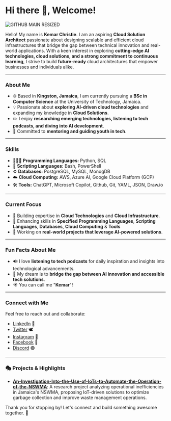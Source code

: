 # Hi there 👋, Welcome!

![GITHUB MAIN   RESIZED](https://github.com/user-attachments/assets/0f38f345-4d79-4ec9-b2a8-a558d24a4538)

Hello! My name is **Kemar Christie**. I am an aspiring **Cloud Solution Architect** passionate about designing scalable and efficient cloud infrastructures that bridge the gap between technical innovation and real-world applications. With a keen interest in exploring **cutting-edge AI technologies, cloud solutions, and a strong commitment to continuous learning**, I strive to build **future-ready** cloud architectures that empower businesses and individuals alike.

---

### About Me
- 🌐 Based in **Kingston, Jamaica**, I am currently pursuing a **BSc in Computer Science** at the University of Technology, Jamaica.
- 💡 Passionate about **exploring AI-driven cloud technologies** and expanding my knowledge in **Cloud Solutions**.
- ✏️ I enjoy **researching emerging technologies, listening to tech podcasts, and diving into AI development**.
- 🤝 Committed to **mentoring and guiding youth in tech**.

---

### Skills
- 👨🏽‍💻 **Programming Languages:** Python, SQL
- 📜 **Scripting Languages:** Bash, PowerShell
- ⚙️ **Databases:** PostgreSQL, MySQL, MonogDB
- ☁️ **Cloud Computing:** AWS, Azure AI, Google Cloud Platform (GCP)
- 🛠️ **Tools:** ChatGPT, Microsoft Copilot, Github, Git, YAML, JSON, Draw.io

---

### Current Focus
- 🚀 Building expertise in **Cloud Technologies** and **Cloud Infrastructure**.
- 🔧 Enhancing skills in **Specified Programming Languages**, **Scripting Languages**, **Databases**, **Cloud Computing** & **Tools**
- 🎨 Working on **real-world projects that leverage AI-powered solutions**.

---

### Fun Facts About Me
- 🔊 I love **listening to tech podcasts** for daily inspiration and insights into technological advancements.
- 🚨 My dream is to **bridge the gap between AI innovation and accessible tech solutions**.
- ☀️ You can call me "**Kemar**"!

---

### Connect with Me
Feel free to reach out and collaborate:
- [LinkedIn](https://www.linkedin.com/in/kemar-christie/)  👤
- [Twitter](https://x.com/kxng_christie)  🕊️
- [Instagram](https://www.instagram.com/kxng.christie/)  💬
- [Facebook](https://www.facebook.com/kemar.christie.739?mibextid=LQQJ4d)  🔵
- [Discord](https://discordapp.com/users/509862919484342283)  🟣

---

### 🎭 Projects & Highlights
- **[An-Investigation-Into-the-Use-of-IoTs-to-Automate-the-Operation-of-the-NSWMA](https://github.com/kemar-christie/An-Investigation-Into-the-Use-of-IoTs-to-Automate-the-Operation-of-the-NSWMA)**: A research project analyzing operational inefficiencies in Jamaica's NSWMA, proposing IoT-driven solutions to optimize garbage collection and improve waste management operations.


Thank you for stopping by! Let's connect and build something awesome together. 🚀
